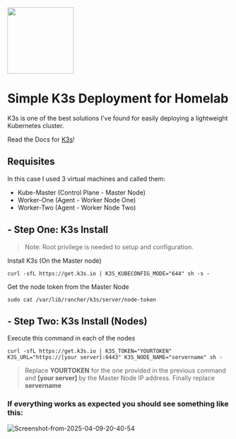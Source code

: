 <img src="https://k3s.io/img/k3s-logo-light.svg" width="150" height="150">

# Simple K3s Deployment for Homelab
K3s is one of the best solutions I've found for easily deploying a lightweight Kubernetes cluster.

Read the Docs for [K3s](https://k3s.io/)!

## Requisites 
In this case I used 3 virtual machines and called them:
- Kube-Master (Control Plane - Master Node)
- Worker-One (Agent - Worker Node One)
- Worker-Two (Agent - Worker Node Two)

## - Step One: K3s Install
> Note: Root privilege is needed to setup and configuration.

Install K3s (On the Master node) 
```
curl -sfL https://get.k3s.io | K3S_KUBECONFIG_MODE="644" sh -s -
```
Get the node token from the Master Node
```
sudo cat /var/lib/rancher/k3s/server/node-token
```
## - Step Two: K3s Install (Nodes)
Execute this command in each of the nodes
```
curl -sfL https://get.k3s.io | K3S_TOKEN="YOURTOKEN" K3S_URL="https://[your server]:6443" K3S_NODE_NAME="servername" sh - 
```

> Replace **YOURTOKEN** for the one provided in the previous command and **[your server]** by the Master Node IP address. Finally replace **servername**

### If everything works as expected you should see something like this: 

<img src="https://i.ibb.co/BV6C8gJH/Screenshot-from-2025-04-09-20-40-54.png" alt="Screenshot-from-2025-04-09-20-40-54" border="0">
